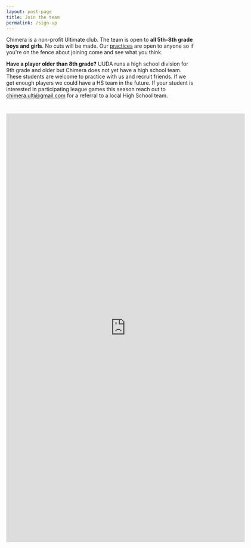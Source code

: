 ```yaml
---
layout: post-page
title: Join the team
permalink: /sign-up
--- 
```


Chimera is a non-profit Ultimate club. The team is open to **all 5th-8th grade boys and girls**. No cuts will be made. Our [practices](/practice) are open to anyone so if you're on the fence about joining come and see what you think.

<strong>Have a player older than 8th grade?</strong> UUDA runs a high school division for 9th grade and older but Chimera does not yet have a high school team. These students are welcome to practice with us and recruit friends. If we get enough players we could have a HS team in the future. If your student is interested in participating league games this season reach out to [chimera.ulti@gmail.com](mailto:chimera.ulti@gmail.com) for a referral to a local High School team.

<iframe src="https://docs.google.com/forms/d/e/1FAIpQLSf5KwdXh3zFOTYJKwKK09m1MjbnrOR_NeTP2lypLfhbhfYEyA/viewform?embedded=true" width="640" height="1150" frameborder="0" style="display: block; margin: 40px auto">Loading…</iframe>

